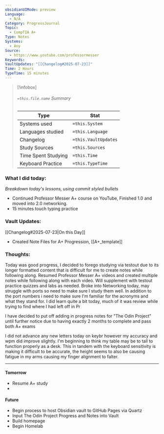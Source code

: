 ```yaml
---
obsidianUIMode: preview
Language:
  - N/A
Category: ProgressJournal
Topic:
  - CompTIA A+
Type: Notes
Systems:
  - Any
Source:
  - https://www.youtube.com/professormesser
Keywords: 
VaultUpdates: "[[Changelog#2025-07-23]]"
Time: 2 Hours
TypeTime: 15 minutes
---
```

>[!infobox]
> ###### `=this.file.name` Summary
> Type |  Stat |
> ---|---|
> Systems used|`=this.System`
> Languages studied|`=this.Language`
> Changelog|`=this.VaultUpdates`
> Study Sources| `=this.Sources`
> Time Spent Studying|`=this.Time`
> Keyboard Practice|`=this.TypeTime`
### What I did today:
*Breakdown today's lessons, using commit styled bullets*
- Continued Professor Messer A+ course on YouTube, Finished  1.0 and moved into 2.0 networking.
- 15 minutes touch typing practice

### Vault Updates:
[[Changelog#2025-07-23|On this Day]]
- Created Note Files for A+ Progression, [[A+_template]]

### Thoughts:  
Today was good progress, I decided to forego studying via testout due to its longer formatted content that is difficult for me to create notes while following along. Resumed Professor Messer A+ videos and created multiple notes while following along with each video. Will supplement with testout practice quizzes and labs as needed. Broke into Networking today, may struggle with ports so need to make sure I study them well. In addition to the port numbers i need to make sure I'm familiar for the acronyms and what they stand for. I did learn quite a bit today, much of it was review while trying to find where I had left off in Pr

I have decided to put off adding in progress notes for "The Odin Project" until further notice due to having exactly 2 months to complete and pass both A+ exams

I did not advance any new letters today on keybr however my accuracy and wpm did improve slightly. I'm beginning to think my table may be to tall to function properly as a desk. This in tandem with the keyboard sensitivity is making it difficult to be accurate, the height seems to also be causing fatigue in my arms causing my finger alignment to falter.

---
#### **Tomorrow**

- Resume A+ study
- 

#### **Future**

- Begin process to host Obsidian vault to GitHub Pages via Quartz
- Input The Odin Project Progress and Notes into Vault
- Build homepage
- Begin Homelab